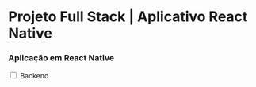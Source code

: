 <!DOCTYPE html>
<html lang="en">

<head>
  <meta charset="UTF-8">
  <meta name="viewport" content="width=device-width, initial-scale=1.0">
</head>

<body>
  <div>
    <h1>Projeto Full Stack | Aplicativo React Native</h1>
    <h3>Aplicação em React Native</h3>
    <input type="checkbox" />
    <span>Backend</span>
  </div>
</body>

</html>
